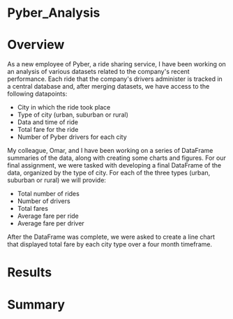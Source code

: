 # Pyber_Analysis

# Overview

As a new employee of Pyber, a ride sharing service, I have been working on an analysis of various datasets related to the company's recent performance. Each ride that the company's drivers administer is tracked in a central database and, after merging datasets, we have access to the following datapoints:

- City in which the ride took place
- Type of city (urban, suburban or rural)
- Data and time of ride
- Total fare for the ride
- Number of Pyber drivers for each city

My colleague, Omar, and I have been working on a series of DataFrame summaries of the data, along with creating some charts and figures. For our final assignment, we were tasked with developing a final DataFrame of the data, organized by the type of city. For each of the three types (urban, suburban or rural) we will provide:

- Total number of rides 
- Number of drivers
- Total fares
- Average fare per ride
- Average fare per driver

After the DataFrame was complete, we were asked to create a line chart that displayed total fare by each city type over a four month timeframe. 


# Results

# Summary
